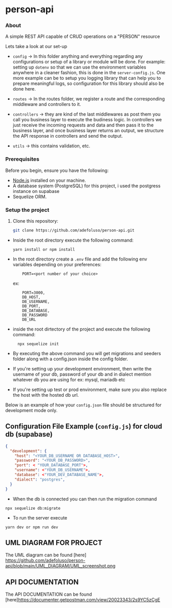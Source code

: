 # person-api

### <a name="about">About</a>

A simple REST API capable of CRUD operations on a "PERSON" resource

Lets take a look at our set-up

- `config` -> In this folder anything and everything regarding any configurations or setup of a library or module will be done. For example: setting up `dotenv` so that we can use the environment variables anywhere in a cleaner fashion, this is done in the `server-config.js`. One more example can be to setup you logging library that can help you to prepare meaningful logs, so configuration for this library should also be done here.

- `routes` -> In the routes folder, we register a route and the corresponding middleware and controllers to it.

- `controllers` -> they are kind of the last middlewares as post them you call you business layer to execute the budiness logic. In controllers we just receive the incoming requests and data and then pass it to the business layer, and once business layer returns an output, we structure the API response in controllers and send the output.


- `utils` -> this contains validation, etc.

### Prerequisites

Before you begin, ensure you have the following:

- [Node.js](https://nodejs.org/) installed on your machine.
- A database system (PostgreSQL) for this project, i used the postgress instance on supabase 
- Sequelize ORM.

### Setup the project

1. Clone this repository:

   ```bash
   git clone https://github.com/adefoluso/person-api.git
   ```

- Inside the root directory execute the following command:

  ```
  yarn install or npm install
  ```

- In the root directory create a `.env` file and add the following env variables depending on your preferences:

    ```
        PORT=<port number of your choice>

    ```

    ex:

    ```
        PORT=3000,
        DB_HOST,
        DB_USERNAME,
        DB_PORT,
        DB_DATABASE,
        DB_PASSWORD
        DB_URL
    ```

- inside the root dirtectory of the project and execute the following command:

    ```
      npx sequelize init
    ```

- By executing the above command you will get migrations and seeders folder along with a config.json inside the config folder.
- If you're setting up your development environment, then write the username of your db, password of your db and in dialect mention whatever db you are using for ex: mysql, mariadb etc
- If you're setting up test or prod environment, make sure you also replace the host with the hosted db url.

Below is an example of how your `config.json` file should be structured for development mode only.

## Configuration File Example (`config.js`) for cloud db (supabase)

```json
{
  "development": {
    "host": "<YOUR_DB_USERNAME OR DATABASE_HOST>",
    "password": "<YOUR_DB_PASSWORD>",
    "port": < "YOUR_DATABASE_PORT">,
    "username": <"YOUR_DB_USERNAME">,
    "database": <"YOUR_DEV_DATABASE_NAME">,
    "dialect": "postgres",
  }
}
```

- When the db is connected you can then run the migration command
```
npx sequelize db:migrate
```
- To run the server execute

 ```
 yarn dev or npm run dev
 ```

## UML DIAGRAM FOR PROJECT
The UML diagram can be found [here] <https://github.com/adefoluso/person-api/blob/main/UML_DIAGRAM/UML_screenshot.png>

## API DOCUMENTATION
The API DOCUMENTATION can be found [here]<https://documenter.getpostman.com/view/20023343/2s9YC5zCgE>
